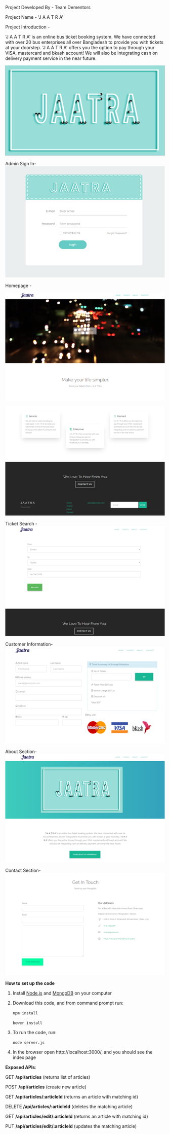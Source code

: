 Project Developed By - Team Dementors

Project Name - 'J A A T R A'

Project Introduction - 

'J A A T R A' is an online bus ticket booking system. 
We have connected with over 20 bus enterprises all over Bangladesh to provide you with tickets at your doorstep.
'J A A T R A' offers you the option to pay through your VISA, mastercard and bkash account! 
We will also be integrating cash on delivery payment service in the near future.

![alt text](https://github.com/iub-cse-shq/jaatra/blob/master/public/images/jaatraLOGO.jpg "jaatraLOGO")

Admin Sign In-
![alt text](https://github.com/iub-cse-shq/jaatra/blob/master/public/images/signIn.PNG "Signin View")


Homepage -

![alt text](https://github.com/iub-cse-shq/jaatra/blob/master/public/images/JaatraHome.PNG "Home Page Image")

![alt text](https://github.com/iub-cse-shq/jaatra/blob/master/public/images/JaatraHomeTwo.PNG "Home Page Image")


Ticket Search -
![alt text](https://github.com/iub-cse-shq/jaatra/blob/master/public/images/jaatraticketSearch.PNG "Ticket Search")

Customer Information-
![alt text](https://github.com/iub-cse-shq/jaatra/blob/master/public/images/customerInfoPage.PNG "Customer Information Page")

About Section-
![alt text](https://github.com/iub-cse-shq/jaatra/blob/master/public/images/JaatraAbout.PNG "About Section")

Contact Section-
![alt text](https://github.com/iub-cse-shq/jaatra/blob/master/public/images/jaatraContact.PNG "Contact")



**How to set up the code**

1. Install [Node.js](https://nodejs.org/en/download/) and [MongoDB](https://www.mongodb.com/download-center?jmp=nav) on your computer

2. Download this code, and from command prompt run:

   `npm install`


   `bower install`


3. To run the code, run:

    `node server.js`

    
4. In the browser open http://localhost:3000/, and you should see the index page

**Exposed APIs**:

GET **/api/articles** (returns list of articles)

POST **/api/articles** (create new article)

GET **/api/articles/:articleId** (returns an article with matching id)

DELETE **/api/articles/:articleId** (deletes the matching article)

GET **/api/articles/edit/:articleId** (returns an article with matching id)

PUT **/api/articles/edit/:articleId** (updates the matching article)
